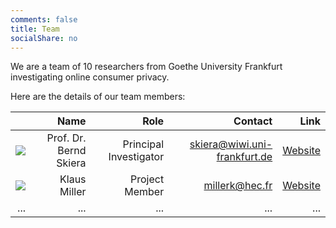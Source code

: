 ```yaml
---
comments: false
title: Team
socialShare: no
---
```


We are a team of 10 researchers from Goethe University Frankfurt investigating online consumer privacy. 

Here are the details of our team members:

|  | Name | Role | Contact | Link |
| ---: | ---: | ---: | ------: | ------: |
| ![](/img/profile-bernd.jpg) |    Prof. Dr. Bernd Skiera |    Principal Investigator | skiera@wiwi.uni-frankfurt.de |       [Website](https://www.marketing.uni-frankfurt.de/en/professoren/skiera/prof-dr-bernd-skiera.html) |
| ![](/img/profile-klaus.jpg) |    Klaus Miller |    Project Member |       millerk@hec.fr |       [Website](https://www.marketing.uni-frankfurt.de/en/professoren/miller/prof-dr-klaus-miller.html) |
| ... |    ... |    ... |       ... |       ... |